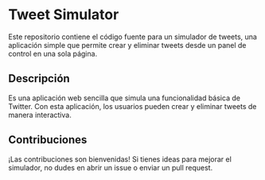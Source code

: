 # Tweet Simulator

Este repositorio contiene el código fuente para un simulador de tweets, una aplicación simple que permite crear y eliminar tweets desde un panel de control en una sola página.

## Descripción

Es una aplicación web sencilla que simula una funcionalidad básica de Twitter. Con esta aplicación, los usuarios pueden crear y eliminar tweets de manera interactiva. 

## Contribuciones

¡Las contribuciones son bienvenidas! Si tienes ideas para mejorar el simulador, no dudes en abrir un issue o enviar un pull request.
